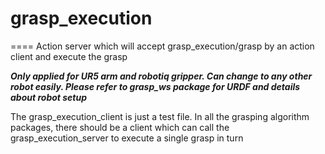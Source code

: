 # grasp_execution
====
Action server which will accept grasp_execution/grasp by an action client and execute the grasp

***Only applied for UR5 arm and robotiq gripper. Can change to any other robot easily. Please refer to grasp_ws package for URDF and details about robot setup***


The grasp_execution_client is just a test file. In all the grasping algorithm packages, there should be a client which can call the grasp_execution_server to execute a single grasp in turn
